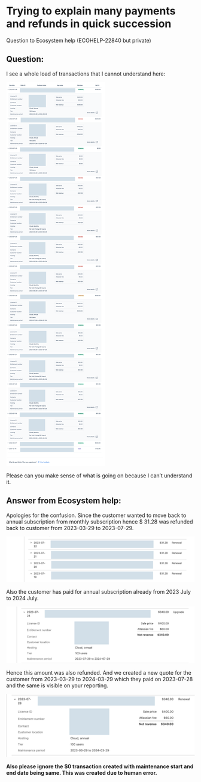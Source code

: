 # Trying to explain many payments and refunds in quick succession

Question to Ecosystem help (ECOHELP-22840 but private)

## Question:

I see a whole load of transactions that I cannot understand here:

[![image-q.png](image-q.png)](image-q.png)

Please can you make sense of what is going on because I can’t understand it.


## Answer from Ecosystem help:

Apologies for the confusion. Since the customer wanted to move back to annual subscription from monthly subscription 
hence $ 31.28 was refunded back to customer from 2023-03-29 to 2023-07-29.

[![image-a.png](image-a.png)](image-a.png)
 

Also the customer has paid for annual subscription already from 2023 July to 2024 July.

[![image-b.png](image-b.png)](image-b.png)

Hence this amount was also refunded. And we created a new quote for the customer from 2023-03-29 to 2024-03-29 
which they paid on 2023-07-28 and the same is visible on your reporting.

[![image-c.png](image-c.png)](image-c.png)

**Also please ignore the $0 transaction created with maintenance start and end date being same. This was created due to human error.**
